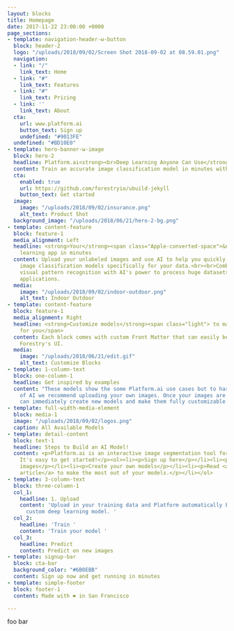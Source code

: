 ```yaml
---
layout: blocks
title: Homepage
date: 2017-11-22 23:00:00 +0000
page_sections:
- template: navigation-header-w-button
  block: header-2
  logo: "/uploads/2018/09/02/Screen Shot 2018-09-02 at 08.59.01.png"
  navigation:
  - link: "/"
    link_text: Home
  - link: "#"
    link_text: Features
  - link: "#"
    link_text: Pricing
  - link: ''
    link_text: About
  cta:
    url: www.platform.ai
    button_text: Sign up
    undefined: "#9013FE"
  undefined: "#BD10E0"
- template: hero-banner-w-image
  block: hero-2
  headline: Platform.ai<strong><br>Deep Learning Anyone Can Use</strong>
  content: Train an accurate image classification model in minutes with zero coding.
  cta:
    enabled: true
    url: https://github.com/forestryio/ubuild-jekyll
    button_text: Get started
  image:
    image: "/uploads/2018/09/02/insurance.png"
    alt_text: Product Shot
  background_image: "/uploads/2018/06/21/hero-2-bg.png"
- template: content-feature
  block: feature-1
  media_alignment: Left
  headline: <strong>Your</strong><span class="Apple-converted-space">&nbsp;</span>deep
    learning app in minutes
  content: Upload your unlabeled images and use AI to help you quickly create powerful
    image classification models specifically for your data.<br><br>Combining human
    visual pattern recognition with AI's power to process huge datasets, makes novel
    applications.
  media:
    image: "/uploads/2018/09/02/indoor-outdoor.png"
    alt_text: Indoor Outdoor
- template: content-feature
  block: feature-1
  media_alignment: Right
  headline: <strong>Customize models</strong><span class="light"> to make AI work
    for you</span>
  content: Each block comes with custom Front Matter that can easily be edited in
    Forestry's UI.
  media:
    image: "/uploads/2018/06/21/edit.gif"
    alt_text: Customize Blocks
- template: 1-column-text
  block: one-column-1
  headline: Get inspired by examples
  content: "These models show the some Platform.ai use cases but to harness the power
    of AI we recommend uploading your own images. Once your images are uploaded you
    can immediately create new models and make them fully customizable. \U0001F447"
- template: full-width-media-element
  block: media-1
  image: "/uploads/2018/09/02/logos.png"
  caption: All Available Models
- template: detail-content
  block: text-1
  headline: Steps to Build an AI Model!
  content: <p>Platform.ai is an interactive image segmentation tool for everyone.
    It's easy to get started!</p><ol><li><p>Sign up here</p></li><li><p>Upload your
    images</p></li><li><p>Create your own models</p></li><li><p>Read <a href="https://forestry.io/blog/ubuild-a-new-theme-for-static-sites-using-blocks/">our
    article</a> to make the most out of your models.</p></li></ol>
- template: 3-column-text
  block: three-column-1
  col_1:
    headline: 1. Upload
    content: 'Upload in your training data and Platform automatically builds you a
      custom deep learning model. '
  col_2:
    headline: 'Train '
    content: 'Train your model '
  col_3:
    headline: Predict
    content: Predict on new images
- template: signup-bar
  block: cta-bar
  background_color: "#6B0EBB"
  content: Sign up now and get running in minutes
- template: simple-footer
  block: footer-1
  content: Made with ❤︎ in San Francisco

---
```

foo bar